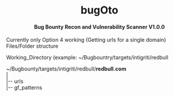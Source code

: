 <h1 align="center">bugOto</h1>

<h4 align="center">Bug Bounty Recon and Vulnerability Scanner V1.0.0</h4>

Currently only Option 4 working (Getting urls for a single domain)
Files/Folder structure

Working_Directory (example: ~/Bugbountry/targets/intigriti/redbull<br>

~/Bugbounty/targets/intigriti/redbull/<b>redbull.com</b><br>
|<br>
|-- urls<br>
|-- gf_patterns<br>
